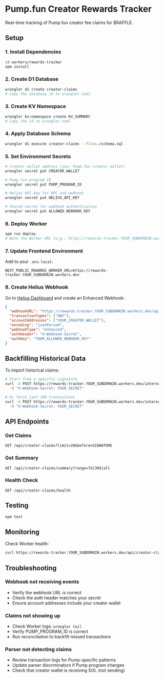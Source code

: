 # Pump.fun Creator Rewards Tracker

Real-time tracking of Pump.fun creator fee claims for $RAFFLE.

## Setup

### 1. Install Dependencies

```bash
cd workers/rewards-tracker
npm install
```

### 2. Create D1 Database

```bash
wrangler d1 create creator-claims
# Copy the database_id to wrangler.toml
```

### 3. Create KV Namespace

```bash
wrangler kv:namespace create KV_SUMMARY
# Copy the id to wrangler.toml
```

### 4. Apply Database Schema

```bash
wrangler d1 execute creator-claims --file=./schema.sql
```

### 5. Set Environment Secrets

```bash
# Creator wallet address (your Pump.fun creator wallet)
wrangler secret put CREATOR_WALLET

# Pump.fun program ID
wrangler secret put PUMP_PROGRAM_ID

# Helius API key for RPC and webhook
wrangler secret put HELIUS_API_KEY

# Shared secret for webhook authentication
wrangler secret put ALLOWED_WEBHOOK_KEY
```

### 6. Deploy Worker

```bash
npm run deploy
# Note the Worker URL (e.g., https://rewards-tracker.YOUR_SUBDOMAIN.workers.dev)
```

### 7. Update Frontend Environment

Add to your `.env.local`:

```
NEXT_PUBLIC_REWARDS_WORKER_URL=https://rewards-tracker.YOUR_SUBDOMAIN.workers.dev
```

### 8. Create Helius Webhook

Go to [Helius Dashboard](https://dashboard.helius.dev) and create an Enhanced Webhook:

```json
{
  "webhookURL": "https://rewards-tracker.YOUR_SUBDOMAIN.workers.dev/api/hooks/helius",
  "transactionTypes": ["ANY"],
  "accountAddresses": ["YOUR_CREATOR_WALLET"],
  "encoding": "jsonParsed",
  "webhookType": "enhanced",
  "authHeader": "X-Webhook-Secret",
  "authKey": "YOUR_ALLOWED_WEBHOOK_KEY"
}
```

## Backfilling Historical Data

To import historical claims:

```bash
# Start from a specific signature
curl -X POST https://rewards-tracker.YOUR_SUBDOMAIN.workers.dev/internal/reconcile?start=SIGNATURE \
  -H "X-Webhook-Secret: YOUR_SECRET"

# Or fetch last 100 transactions
curl -X POST https://rewards-tracker.YOUR_SUBDOMAIN.workers.dev/internal/reconcile?limit=100 \
  -H "X-Webhook-Secret: YOUR_SECRET"
```

## API Endpoints

### Get Claims
```
GET /api/creator-claims?limit=20&before=SIGNATURE
```

### Get Summary
```
GET /api/creator-claims/summary?range=7d|30d|all
```

### Health Check
```
GET /api/creator-claims/health
```

## Testing

```bash
npm test
```

## Monitoring

Check Worker health:

```bash
curl https://rewards-tracker.YOUR_SUBDOMAIN.workers.dev/api/creator-claims/health
```

## Troubleshooting

### Webhook not receiving events
- Verify the webhook URL is correct
- Check the auth header matches your secret
- Ensure account addresses include your creator wallet

### Claims not showing up
- Check Worker logs: `wrangler tail`
- Verify PUMP_PROGRAM_ID is correct
- Run reconciliation to backfill missed transactions

### Parser not detecting claims
- Review transaction logs for Pump-specific patterns
- Update parser discriminators if Pump program changes
- Check that creator wallet is receiving SOL (not sending)